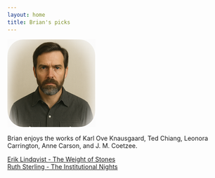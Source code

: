 ```yaml
---
layout: home
title: Brian's picks
---
```


![Brian](/assets/brian.png)

Brian enjoys the works of Karl Ove Knausgaard, Ted Chiang, Leonora Carrington, Anne Carson, and J. M. Coetzee.

[Erik Lindqvist - The Weight of Stones](/works/Erik-Lindqvist-The-Weight-of-Stones.html)  
[Ruth Sterling - The Institutional Nights](/works/Ruth-Sterling-The-Institutional-Nights.html)  
